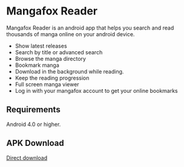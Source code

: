 # Mangafox Reader

Mangafox Reader is an android app that helps you search and read thousands of manga online on your android device.
- Show latest releases
- Search by title or advanced search
- Browse the manga directory
- Bookmark manga
- Download in the background while reading.
- Keep the reading progression
- Full screen manga viewer
- Log in with your mangafox account to get your online bookmarks 

## Requirements
Android 4.0 or higher.

## APK Download
[Direct download](https://cylonu87.wordpress.com/mangafox-reader/)

[](ic_launcher-web.png)

[](https://help.github.com/articles/markdown-basics/)
